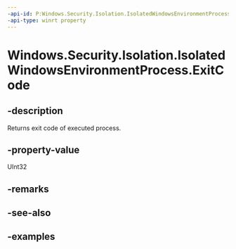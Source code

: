 ```yaml
---
-api-id: P:Windows.Security.Isolation.IsolatedWindowsEnvironmentProcess.ExitCode
-api-type: winrt property
---
```


<!-- Property syntax.
public uint ExitCode { get; }
-->

# Windows.Security.Isolation.IsolatedWindowsEnvironmentProcess.ExitCode

## -description
Returns exit code of executed process.
## -property-value
UInt32
## -remarks

## -see-also

## -examples

